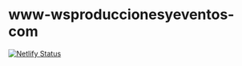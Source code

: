 # www-wsproduccionesyeventos-com
[![Netlify Status](https://api.netlify.com/api/v1/badges/8de21976-37cc-46ad-a5ae-f93fdbffd94c/deploy-status)](https://app.netlify.com/sites/www-wsproduccionesyeventos-com/deploys)
